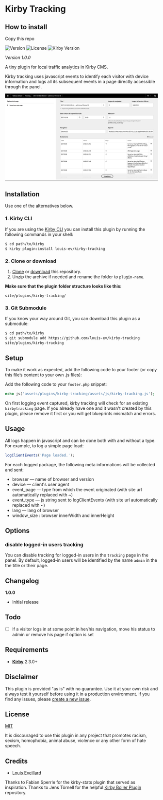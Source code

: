 # Kirby Tracking

## How to install
Copy this repo 


![Version](https://img.shields.io/badge/version-1.0.0-green.svg) ![License](https://img.shields.io/badge/license-MIT-green.svg) ![Kirby Version](https://img.shields.io/badge/Kirby-2.3%2B-red.svg)

*Version 1.0.0*

A tiny plugin for local traffic analytics in Kirby CMS.

Kirby tracking uses javascript events to identify each visitor with device information and logs all its subsequent events in a page directly accessible through the panel. 

![Screenshot](screenshot.png)

## Installation

Use one of the alternatives below.

### 1. Kirby CLI

If you are using the [Kirby CLI](https://github.com/getkirby/cli) you can install this plugin by running the following commands in your shell:

```
$ cd path/to/kirby
$ kirby plugin:install louis-ev/kirby-tracking
```

### 2. Clone or download

1. [Clone](https://github.com/louis-ev/kirby-tracking.git) or [download](https://github.com/louis-ev/kirby-tracking/archive/master.zip)  this repository.
2. Unzip the archive if needed and rename the folder to `plugin-name`.

**Make sure that the plugin folder structure looks like this:**

```
site/plugins/kirby-tracking/
```

### 3. Git Submodule

If you know your way around Git, you can download this plugin as a submodule:

```
$ cd path/to/kirby
$ git submodule add https://github.com/louis-ev/kirby-tracking site/plugins/kirby-tracking
```

## Setup

To make it work as expected, add the following code to your footer (or copy this file’s content to your own .js files):

Add the following code to your `footer.php` snippet:

```php
echo js('assets/plugins/kirby-tracking/assets/js/kirby-tracking.js');
```

On first logging event captured, kirby tracking will check for an existing `kirbytracking` page. If you already have one and it wasn't created by this plugin, please remove it first or you will get blueprints mismatch and errors.

## Usage

All logs happen in javascript and can be done both with and without a type.
For example, to log a simple page load:

```js
logClientEvents('Page loaded.');
```

For each logged package, the following meta informations will be collected and sent:
- browser — name of browser and version 
- device — client's user agent
- event_page — type from which the event originated (with site url automatically replaced with ~)
- event_type — js string sent to logClientEvents (with site url automatically replaced with ~)
- lang — lang of browser
- window_size : browser innerWidth and innerHeight

## Options

### disable logged-in users tracking

You can disable tracking for logged-in users in the `tracking` page in the panel. By default, logged-in users will be identified by the name `admin` in the the title or their page. 

## Changelog

**1.0.0**

- Initial release

## Todo

- [ ] If a visitor logs in at some point in her/his navigation, move his status to admin or remove his page if option is set 

## Requirements

- [**Kirby**](https://getkirby.com/) 2.3.0+

## Disclaimer

This plugin is provided "as is" with no guarantee. Use it at your own risk and always test it yourself before using it in a production environment. If you find any issues, please [create a new issue](https://github.com/louis-ev/kirby-tracking/issues/new).

## License

[MIT](https://opensource.org/licenses/MIT)

It is discouraged to use this plugin in any project that promotes racism, sexism, homophobia, animal abuse, violence or any other form of hate speech.

## Credits

- [Louis Eveillard](https://louiseveillard.com/)

Thanks to Fabian Sperrle for the kirby-stats plugin that served as inspiration.
Thanks to Jens Törnell for the helpful [Kirby Boiler Plugin](https://github.com/jenstornell/kirby-boiler-plugin) repository.
